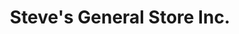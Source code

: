 ---
title: "Steve's General Store Inc."
url: /hershey/steves-general-store-inc/
shop: convenience
---